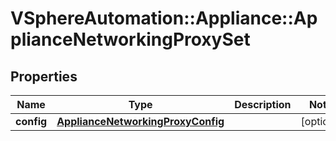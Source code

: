 # VSphereAutomation::Appliance::ApplianceNetworkingProxySet

## Properties
Name | Type | Description | Notes
------------ | ------------- | ------------- | -------------
**config** | [**ApplianceNetworkingProxyConfig**](ApplianceNetworkingProxyConfig.md) |  | [optional] 


